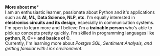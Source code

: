**More about me*** <br>
I am an enthusiastic learner, passionate about Python and it's applications such as **AI, ML, Data Science, NLP, etc**. I'm equally interested in **electronics circuits and its design**, especially in communication systems. I'm open to learn more and I believe I'm a **trainable person** who's able to pick up concepts pretty quickly. I'm skilled in programming languages like **python, R, C++ and basics of C**. <br>
Currently, I'm learning more about *Postgre SQL, Sentiment Analysis, and getting familiar with Linx environment*.
